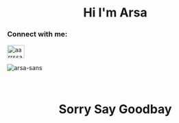 <h1 align="center">Hi I'm Arsa</h1>
<h3 align="left">Connect with me:</h3>
<p align="left">
<a href="https://instagram.com/aarrssaa._" target="blank"><img align="center" src="https://raw.githubusercontent.com/rahuldkjain/github-profile-readme-generator/master/src/images/icons/Social/instagram.svg" alt="aarrssaa._" height="30" width="40" /></a>
</p>

<p><img align="center" src="https://github-readme-stats.vercel.app/api/top-langs?username=arsa-sans&show_icons=true&locale=en&layout=compact" alt="arsa-sans" /></p>
<br>
<h1 align="center">Sorry Say Goodbay</h1>
